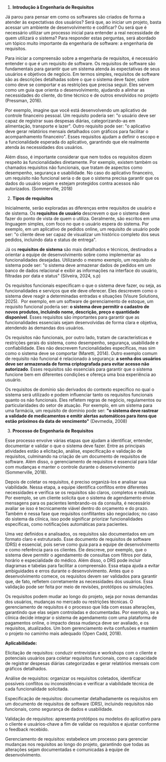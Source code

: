 
 1. **Introdução à Engenharia de Requisitos**
 
 Já parou para pensar em como os softwares são criados de forma a atender às expectativas dos usuários? Será que, ao iniciar um projeto, basta acessar um ambiente de desenvolvimento e codificar? Ou será que é necessário utilizar um processo inicial para entender a real necessidade de quem utilizará o sistema? Para responder estas perguntas, será abordado um tópico muito importante da engenharia de software: a engenharia de requisitos.
 
 Para iniciar a compreensão sobre a engenharia de requisitos, é necessário entender o que é um requisito de software. Os requisitos de software são fundamentais para garantir que um sistema atenda às expectativas de seus usuários e objetivos de negócio. Em termos simples, requisitos de software são as descrições detalhadas sobre o que o sistema deve fazer, sobre como deve se comportar e as restrições que precisa seguir. Eles servem como um guia que orienta o desenvolvimento, ajudando a alinhar as necessidades do cliente, do time técnico e de outros envolvidos no projeto (Pressman, 2016).

Por exemplo, imagine que você está desenvolvendo um aplicativo de controle financeiro pessoal. Um requisito poderia ser: "o usuário deve ser capaz de registrar suas despesas diárias, categorizando-as em alimentação, transporte e lazer". Outro requisito pode ser: "o aplicativo deve gerar relatórios mensais detalhados com gráficos para facilitar o acompanhamento financeiro". Esses requisitos ajudam a definir o escopo e a funcionalidade esperada do aplicativo, garantindo que ele realmente atenda às necessidades dos usuários.

Além disso, é importante considerar que nem todos os requisitos dizem respeito às funcionalidades diretamente. Por exemplo, existem também os chamados requisitos não funcionais, que tratam de aspectos como desempenho, segurança e usabilidade. No caso do aplicativo financeiro, um requisito não funcional seria o de que o sistema precisa garantir que os dados do usuário sejam e estejam protegidos contra acessos não autorizados. (Sommerville, 2018)


2. **Tipos de requisitos**

Inicialmente, serão exploradas as diferenças entre requisitos de usuário e de sistema. Os **requisitos de usuário** descrevem o que o sistema deve fazer do ponto de vista de quem o utiliza. Geralmente, são escritos em uma linguagem simples, com foco no que o usuário espera do sistema. Por exemplo, em um aplicativo de pedidos online, um requisito de usuário pode ser: "o cliente deve ser capaz de visualizar um histórico completo dos seus pedidos, incluindo data e status de entrega". 

Já os **requisitos de sistema** são mais detalhados e técnicos, destinados a orientar a equipe de desenvolvimento sobre como implementar as funcionalidades desejadas. Utilizando o mesmo exemplo, um requisito de sistema pode ser: "o sistema deve armazenar dados de pedidos em um banco de dados relacional e exibir as informações na interface do usuário, filtradas por data e status" (Silveira, 2024, s.p)

Os requisitos funcionais especificam o que o sistema deve fazer, ou seja, as funcionalidades e serviços que ele deve oferecer. Eles descrevem como o sistema deve reagir a determinadas entradas e situações (Visure Solutions, 2025).  
Por exemplo, em um software de gerenciamento de estoque, um requisito funcional poderia ser: **o sistema deve permitir o cadastro de novos produtos, incluindo nome, descrição, preço e quantidade disponível**. Esses requisitos são importantes para garantir que as funcionalidades essenciais sejam desenvolvidas de forma clara e objetiva, atendendo às demandas dos usuários. 

Os requisitos não funcionais, por outro lado, tratam de características e restrições gerais do sistema, como desempenho, segurança, usabilidade e confiabilidade. Eles não descrevem funcionalidades específicas, mas sim como o sistema deve se comportar (Maretti, 2014). Outro exemplo comum de requisito não funcional é relacionado à segurança: **a senha dos usuários deve ser armazenada de forma criptografada para evitar acesso não autorizado**. Esses requisitos são essenciais para garantir que o sistema funcione bem em diferentes condições e ofereça uma boa experiência ao usuário. 

Os requisitos de domínio são derivados do contexto específico no qual o sistema será utilizado e podem influenciar tanto os requisitos funcionais quanto os não funcionais. Eles refletem regras de negócio, regulamentos ou particularidades do setor de atuação. Por exemplo, em um sistema para uma farmácia, um requisito de domínio pode ser:  **"o sistema deve rastrear a validade de medicamentos e emitir alertas automáticos para itens que estão próximos da data de vencimento"** (Devmedia, 2008)

3. **Processo de Engenharia de Requisitos**

Esse processo envolve várias etapas que ajudam a identificar, entender, documentar e validar o que o sistema deve fazer. Entre as principais atividades estão a elicitação, análise, especificação e validação de requisitos, culminando na criação de um documento de requisitos de software. Além disso, o gerenciamento de requisitos é essencial para lidar com mudanças e manter o controle durante o desenvolvimento (Sommerville, 2018).

Depois de coletar os requisitos, é preciso organizá-los e analisar sua viabilidade. Nessa etapa, a equipe identifica conflitos entre diferentes necessidades e verifica se os requisitos são claros, completos e realistas. Por exemplo, se um cliente solicita que o sistema de agendamento envie mensagens para os pacientes lembrando-os da consulta, é necessário avaliar se isso é tecnicamente viável dentro do orçamento e do prazo. Também é nessa fase que requisitos conflitantes são negociados; no caso do sistema da clínica, isso pode significar priorizar funcionalidades específicas, como notificações automáticas para pacientes.

Uma vez definidos e analisados, os requisitos são documentados em um formato claro e estruturado. Esse documento de requisitos de software (DRS) é essencial, pois serve como guia para a equipe de desenvolvimento e como referência para os clientes. Ele descreve, por exemplo, que o sistema deve permitir o agendamento de consultas com filtros por data, horário e especialidade do médico. Além disso, o DRS pode incluir diagramas e tabelas para facilitar a compreensão. Essa etapa ajuda a evitar ambiguidades e erros durante o desenvolvimento. Antes que o desenvolvimento comece, os requisitos devem ser validados para garantir que, de fato, refletem corretamente as necessidades dos usuários. Essa validação pode ser feita por meio de revisões, protótipos ou simulações.

Os requisitos podem mudar ao longo do projeto, seja por novas demandas dos usuários, mudanças no mercado ou restrições técnicas. O gerenciamento de requisitos é o processo que lida com essas alterações, garantindo que elas sejam controladas e documentadas. Por exemplo, se a clínica decide integrar o sistema de agendamento com uma plataforma de pagamentos online, o impacto dessa mudança deve ser avaliado, e os requisitos, atualizados. Um bom gerenciamento evita confusões e mantém o projeto no caminho mais adequado (Open Cadd, 2018).


**Aplicabilidade:**

Elicitação de requisitos: conduzir entrevistas e workshops com o cliente e potenciais usuários para coletar requisitos funcionais, como a capacidade de registrar despesas diárias categorizadas e gerar relatórios mensais com gráficos detalhados.

Análise de requisitos: organizar os requisitos coletados, identificar possíveis conflitos ou inconsistências e verificar a viabilidade técnica de cada funcionalidade solicitada.

Especificação de requisitos: documentar detalhadamente os requisitos em um documento de requisitos de software (DRS), incluindo requisitos não funcionais, como segurança de dados e usabilidade.

Validação de requisitos: apresenta protótipos ou modelos do aplicativo para o cliente e usuários-chave a fim de validar os requisitos e ajustar conforme o feedback recebido.

Gerenciamento de requisitos: estabelece um processo para gerenciar mudanças nos requisitos ao longo do projeto, garantindo que todas as alterações sejam documentadas e comunicadas à equipe de desenvolvimento.